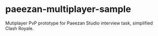# paeezan-multiplayer-sample
Mutiplayer PvP prototype for Paeezan Studio interview task, simplified Clash Royale.
